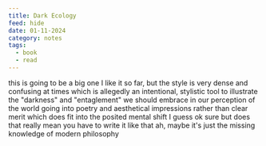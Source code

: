 ```yaml
---
title: Dark Ecology
feed: hide
date: 01-11-2024
category: notes
tags:
  - book
  - read
---
```

this is going to be a big one
I like it so far, but the style is very dense and confusing at times
which is allegedly an intentional, stylistic tool to illustrate the "darkness" and "entaglement" we should embrace in our perception of the world
going into poetry and aesthetical impressions rather than clear merit
which does fit into the posited mental shift I guess
ok sure but does that really mean you have to write it like that
ah, maybe it's just the missing knowledge of modern philosophy